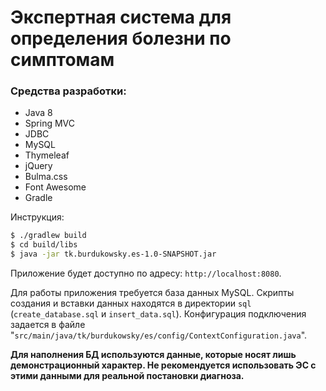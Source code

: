 # Экспертная система для определения болезни по симптомам #

### Средства разработки: ###
* Java 8
* Spring MVC
* JDBC
* MySQL
* Thymeleaf
* jQuery
* Bulma.css
* Font Awesome
* Gradle

Инструкция:
```bash
$ ./gradlew build
$ cd build/libs
$ java -jar tk.burdukowsky.es-1.0-SNAPSHOT.jar
```

Приложение будет доступно по адресу: `http://localhost:8080`.

Для работы приложения требуется база данных MySQL. Скрипты создания и вставки данных находятся в директории `sql` (`create_database.sql` и `insert_data.sql`). Конфигурация подключения задается в файле "`src/main/java/tk/burdukowsky/es/config/ContextConfiguration.java`".

**Для наполнения БД используются данные, которые носят лишь демонстрационный характер. Не рекомендуется использовать ЭС с этими данными для реальной постановки диагноза.**
